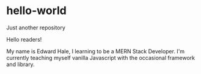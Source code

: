 # hello-world
Just another repository

Hello readers!

My name is Edward Hale, I learning to be a MERN Stack Developer. I'm currently teaching myself vanilla Javascript with the occasional framework and library.
